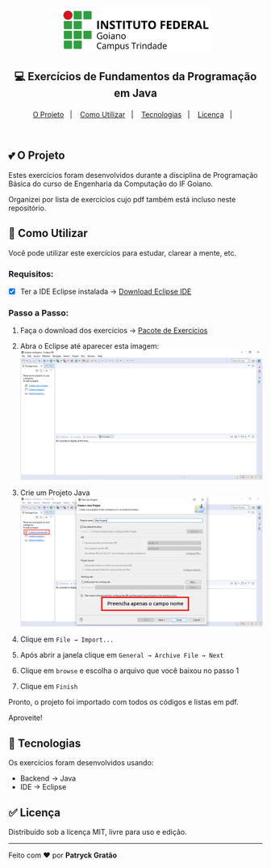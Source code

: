 <h1 align="center">
    <img alt="Instituto Federal Goiano" src=".github/ifgoiano.png" width="300px" />
</h1>

<h2 align="center">

  💻 Exercícios de Fundamentos da Programação em Java
</h2>

<p align="center">
  <a href="#two_hearts-o-projeto">O Projeto</a>&nbsp;&nbsp;&nbsp;|&nbsp;&nbsp;&nbsp;
  <a href="#key-como-utilizar">Como Utilizar</a>&nbsp;&nbsp;&nbsp;|&nbsp;&nbsp;&nbsp;
  <a href="#rocket-tecnologias">Tecnologias</a>&nbsp;&nbsp;&nbsp;|&nbsp;&nbsp;&nbsp;
  <a href="#white_check_mark-licença">Licença</a>&nbsp;&nbsp;&nbsp;|&nbsp;&nbsp;&nbsp;
</p>

<br>

## :two_hearts: O Projeto

Estes exercícios foram desenvolvidos durante a disciplina de Programação Básica do curso de Engenharia da Computação do IF Goiano. 

Organizei por lista de exercícios cujo pdf também está incluso neste repositório.

## :key: Como Utilizar

Você pode utilizar este exercícios para estudar, clarear a mente, etc.

### **Requisitos**:
- [x] Ter a IDE Eclipse instalada &#8594; [Download Eclipse IDE](https://www.eclipse.org/downloads/)

### **Passo a Passo**:

1. Faça o download dos exercícios → [Pacote de Exercícios](https://github.com/patryckgratao/fundamentos-programacao-java/archive/master.zip/)
2. Abra o Eclipse até aparecer esta imagem:
![Tela Inicial Eclipse IDE](.github/eclipse-ide.png)

3. Crie um Projeto Java
![Tela Projeto Java Eclipse](.github/tela2.png)

4. Clique em `File → Import... `
5. Após abrir a janela clique em `General → Archive File → Next`
6. Clique em `browse` e escolha o arquivo que você baixou no passo 1
7. Clique em `Finish`

Pronto, o projeto foi importado com todos os códigos e listas em pdf. 

Aproveite!

## :rocket: Tecnologias

Os exercícios foram desenvolvidos usando:

- Backend &#8594; Java
- IDE &#8594; Eclipse

## :white_check_mark: Licença

Distribuído sob a licença MIT, livre para uso e edição.

---

Feito com ❤️ por **Patryck Gratão**